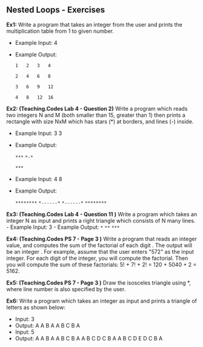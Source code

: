 ## Nested Loops - Exercises

**Ex1:** Write a program that takes an integer from the user and prints the multiplication table from 1 to given number.

- Example Input: 4

- Example Output:

  ``1	2	3	4	``

  ``2	4	6	8``	

  ``3	6	9	12``	

  ``4	8	12	16 ``

**Ex2: (Teaching.Codes Lab 4 - Question 2)** Write a program which reads two integers N and M (both smaller than 15, greater than 1) then prints a rectangle with size NxM which has stars (*) at borders, and lines (-) inside.

- Example Input: 3 3

- Example Output:

  ``***``
  ``*-*``

  ``***``
  
- Example Input: 4 8

- Example Output:

  ``********``
``*------*``
``*------*``
``********``

**Ex3: (Teaching.Codes Lab 4 - Question 11 )** Write a program which takes an integer N as input and prints a right triangle which consists of N many lines. 
	- Example Input: 3 
	- Example Output:
		``*``
		``**``
		``***``

**Ex4: (Teaching.Codes PS 7 - Page 3 )** Write a program that reads an integer value, and computes the sum of the factorial of each digit . The output will be an integer . For example, assume that the user enters "572" as the input integer. For each digit of the integer, you will compute the factorial. Then you will compute the sum of these factorials: 5! + 7! + 2! = 120 + 5040 + 2 = 5162.

**Ex5: (Teaching.Codes PS 7 - Page 3 )** Draw the isosceles triangle using \*, where line number is also specified by the user.

**Ex6:** Write a program which takes an integer as input and prints a triangle of letters as shown below:
- Input: 3
- Output: 
	      A 
	    A B A 
	  A B C B A
- Input: 5
- Output:
	          A 
	        A B A 
	      A B C B A 
	    A B C D C B A 
	  A B C D E D C B A












